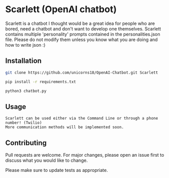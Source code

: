 # Scarlett (OpenAI chatbot)

Scarlett is a chatbot I thought would be a great idea for people who are bored, need a chatbot and don't want to develop one themselves. Scarlett contains multiple 'personality' prompts contained in the personalities.json file. Please do not modify them unless you know what you are doing and how to write json :)

## Installation

```bash
git clone https://github.com/unicorns18/OpenAI-Chatbot.git Scarlett

pip install -r requirements.txt

python3 chatbot.py
```

## Usage

```
Scarlett can be used either via the Command Line or through a phone number! (Twilio)
More communication methods will be implemented soon.
```

## Contributing
Pull requests are welcome. For major changes, please open an issue first to discuss what you would like to change.

Please make sure to update tests as appropriate.
